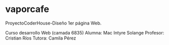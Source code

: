 # vaporcafe
ProyectoCoderHouse-Diseño 1er página Web.

Curso desarrollo Web (camada 6835)
Alumna: Mac Intyre Solange
Profesor: Cristian Ríos
Tutora: Camila Pérez
